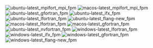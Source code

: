  ![ubuntu-latest_mpifort_mpi_fpm](https://img.shields.io/badge/ubuntu--latest_mpifort_mpi_fpm-passing-brightgreen) ![macos-latest_mpifort_mpi_fpm](https://img.shields.io/badge/macos--latest_mpifort_mpi_fpm-passing-brightgreen) ![ubuntu-latest_gfortran_fpm](https://img.shields.io/badge/ubuntu--latest_gfortran_fpm-passing-brightgreen) ![ubuntu-latest_ifx_fpm](https://img.shields.io/badge/ubuntu--latest_ifx_fpm-passing-brightgreen) ![ubuntu-latest_lfortran_fpm](https://img.shields.io/badge/ubuntu--latest_lfortran_fpm-passing-brightgreen) ![ubuntu-latest_flang-new_fpm](https://img.shields.io/badge/ubuntu--latest_flang--new_fpm-passing-brightgreen) ![macos-latest_lfortran_fpm](https://img.shields.io/badge/macos--latest_lfortran_fpm-passing-brightgreen) ![macos-latest_gfortran_fpm](https://img.shields.io/badge/macos--latest_gfortran_fpm-passing-brightgreen) ![ubuntu-latest_nvfortran_fpm](https://img.shields.io/badge/ubuntu--latest_nvfortran_fpm-passing-brightgreen) ![windows-latest_lfortran_fpm](https://img.shields.io/badge/windows--latest_lfortran_fpm-passing-brightgreen) ![windows-latest_ifx_fpm](https://img.shields.io/badge/windows--latest_ifx_fpm-passing-brightgreen) ![windows-latest_gfortran_fpm](https://img.shields.io/badge/windows--latest_gfortran_fpm-passing-brightgreen) ![windows-latest_flang-new_fpm](https://img.shields.io/badge/windows--latest_flang--new_fpm-failing-red)
